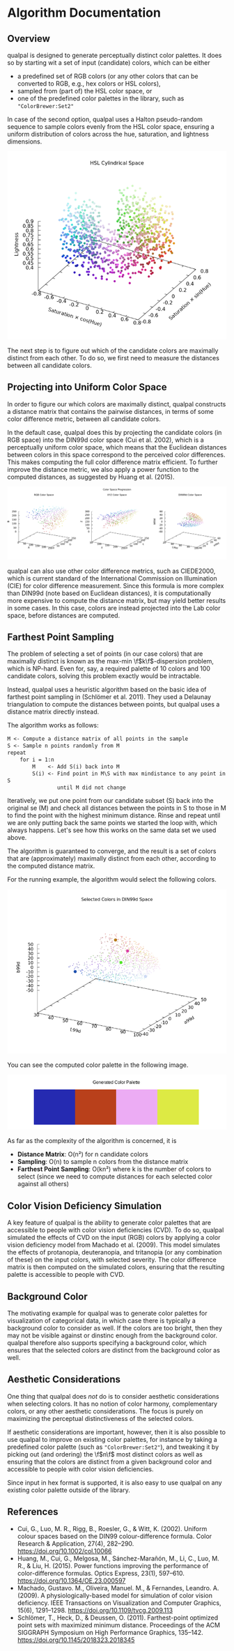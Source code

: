 # Algorithm Documentation

## Overview

qualpal is designed to generate perceptually distinct color
palettes. It does so by starting wit a set of input (candidate) colors,
which can be either

- a predefined set of RGB colors (or any other colors that can be converted to RGB,
  e.g., hex colors or HSL colors),
- sampled from (part of) the HSL color space, or
- one of the predefined color palettes in the library, such as
  `"ColorBrewer:Set2"`

In case of the second option, qualpal uses a Halton pseudo-random sequence
to sample colors evenly from the HSL color space, ensuring a uniform distribution
of colors across the hue, saturation, and lightness dimensions.

![HSL color space](images/hsl_sampling.png)

The next step is to figure out which of the candidate colors are
maximally distinct from each other. To do so, we first need to measure
the distances between all candidate colors.

## Projecting into Uniform Color Space

In order to figure our which colors are maximally distinct, qualpal
constructs a distance matrix that contains the pairwise distances,
in terms of some color difference metric, between all candidate colors.

In the default case, qualpal does this by projecting the candidate colors (in
RGB space) into the DIN99d color space (Cui et al. 2002), which is a
perceptually uniform color space, which means that the Euclidean distances
between colors in this space correspond to the perceived color differences.
This makes computing the full color difference matrix efficient.
To further improve the distance metric, we also apply a power
function to the computed distances, as suggested by Huang et al. (2015).

![Projections](images/color_space_progression.png)

qualpal can also use other color difference metrics, such as
CIEDE2000, which is current standard of the International Commission on
Illumination (CIE) for color difference measurement. Since this
formula is more complex than DIN99d (note based on Euclidean distances),
it is computationally more expensive to compute the distance matrix, but
may yield better results in some cases. In this case, colors are
instead projected into the Lab color space, before distances are
computed.

## Farthest Point Sampling

The problem of selecting a set of points (in our case colors) that are
maximally distinct is known as the max-min \f$k\f$-dispersion problem, which is
NP-hard. Even for, say, a required palette of 10 colors and 100 candidate
colors, solving this problem exactly would be intractable.

Instead, qualpal uses a heuristic algorithm based on the
basic idea of farthest point sampling in (Schlömer et al. 2011).
They used a Delaunay triangulation to compute the distances between
points, but qualpal uses a distance matrix directly instead.

The algorithm works as follows:

```
M <- Compute a distance matrix of all points in the sample
S <- Sample n points randomly from M
repeat
    for i = 1:n
        M    <- Add S(i) back into M
        S(i) <- Find point in M\S with max mindistance to any point in S
                until M did not change
```

Iteratively, we put one point from our candidate subset (S) back into the
original se (M) and check all distances between the points in S to those in
M to find the point with the highest minimum distance. Rinse and repeat until
we are only putting back the same points we started the loop with, which
always happens. Let's see how this works on the same data set we used above.

The algorithm is guaranteed to converge, and the result is a set of colors that
are (approximately) maximally distinct from each other, according to the
computed distance matrix.

For the running example, the algorithm would select the following colors.

![Selected colors](images/selected_colors.png)

You can see the computed color palette in the following image.

![Projections](images/palette_strip.png)

As far as the complexity of the algorithm is concerned, it is

- **Distance Matrix**: O(n²) for n candidate colors
- **Sampling**: O(n) to sample n colors from the distance matrix
- **Farthest Point Sampling**: O(kn²) where k is the number of colors to select
  (since we need to compute distances for each selected color against all others)

## Color Vision Deficiency Simulation

A key feature of qualpal is the ability to generate color palettes
that are accessible to people with color vision deficiencies (CVD).
To do so, qualpal simulated the effects of CVD on the input (RGB) colors
by applying a color vision deficiency model from Machado et al. (2009).
This model simulates the effects of protanopia, deuteranopia, and tritanopia
(or any combination of these) on the input colors, with selected severity.
The color difference matrix is then computed on the simulated colors,
ensuring that the resulting palette is accessible to people with CVD.

## Background Color

The motivating example for qualpal was to generate color palettes
for visualization of categorical data, in which case
there is typically a background color to consider as well. If
the colors are too bright, then they may not be visible against or dinstinc
enough from the background color. qualpal therefore also supports
specifying a background color, which ensures that the
selected colors are distinct from the background color as well.

## Aesthetic Considerations

One thing that qualpal does _not_ do is to consider aesthetic
considerations when selecting colors. It has no notion of
color harmony, complementary colors, or any other aesthetic
considerations. The focus is purely on maximizing the perceptual
distinctiveness of the selected colors.

If aesthetic considerations are important, however, then it is
also possible to use qualpal to improve on existing color palettes, for
instance by taking a predefined color palette (such as `"ColorBrewer:Set2"`),
and tweaking it by picking out (and ordering) the \f$n\f$ most distinct colors
as well as ensuring that the colors are distinct from a given background color
and accessible to people with color vision deficiencies.

Since input in hex format is supported, it is also easy to use qualpal
on any existing color palette outside of the library.

## References

- Cui, G., Luo, M. R., Rigg, B., Roesler, G., & Witt, K. (2002). Uniform
  colour spaces based on the DIN99 colour-difference formula. Color Research &
  Application, 27(4), 282–290. <https://doi.org/10.1002/col.10066>
- Huang, M., Cui, G., Melgosa, M., Sánchez-Marañón, M., Li, C., Luo, M. R., & Liu, H.
  (2015). Power functions improving the performance of color-difference formulas.
  Optics Express, 23(1), 597–610. <https://doi.org/10.1364/OE.23.000597>
- Machado, Gustavo. M., Oliveira, Manuel. M., & Fernandes, Leandro. A. (2009).
  A physiologically-based model for simulation of color vision deficiency.
  IEEE Transactions on Visualization and Computer Graphics, 15(6), 1291–1298.
  <https://doi.org/10.1109/tvcg.2009.113>
- Schlömer, T., Heck, D., & Deussen, O. (2011). Farthest-point optimized point
  sets with maximized minimum distance. Proceedings of the ACM SIGGRAPH
  Symposium on High Performance Graphics, 135–142.
  <https://doi.org/10.1145/2018323.2018345>
